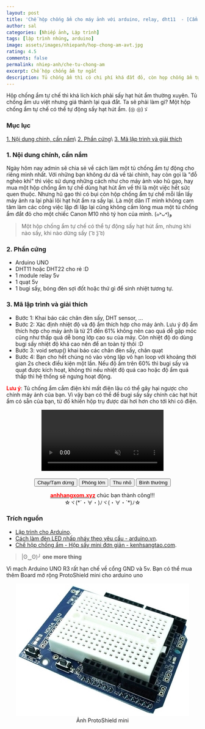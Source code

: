 ```yaml
---
layout: post
title: 'Chế hộp chống ẩm cho máy ảnh với arduino, relay, dht11  - [Cẩm nang nhiếp ảnh]'
author: sal
categories: [Nhiếp ảnh, Lập trình]
tags: [lập trình nhúng, arduino]
image: assets/images/nhiepanh/hop-chong-am-avt.jpg
rating: 4.5
comments: false
permalink: nhiep-anh/che-tu-chong-am
excerpt: Chế hộp chống ẩm tự ngắt
description: Tủ chống ẩm thì có chi phí khá đắt đỏ, còn họp chống ẩm tự chế thì ta phải tháo hạt hút ẩm ra để sấy lại rất tốn thời gian. Vậy có cách nào tốt hơn không? Cùng vào bài viết nhé.
---
```


Hộp chống ẩm tự chế thì khá lích kích phải sấy hạt hút ẩm thường xuyên. Tủ chống ẩm ưu việt nhưng giá thành lại quá đắt. Ta sẽ phải làm gì? Một hộp chống ẩm tự chế có thể tự động sấy hạt hút ẩm. (◎ ◎)ゞ

### Mục lục

[1. Nội dung chính, cần nắm](#noidung)\\
[2. Phần cứng](#phancung)\\
[3. Mã lập trình và giải thích](#malaptrinh)

<a name="noidung"></a>

### 1. Nội dung chính, cần nắm
Ngày hôm nay admin sẽ chia sẻ về cách làm một tủ chống ẩm tự động cho riêng mình nhất.
Với những bạn không dư dả về tài chính, hay còn gọi là "đỗ nghèo khỉ" thì việc sử dụng những cách như cho máy ảnh vào hũ gạo, hay mua một hộp chống ẩm tự chế dùng hạt hút ẩm về thì là một việc hết sức quen thuộc. Nhưng hũ gạo thì có bụi còn hộp chống ẩm tự chế mỗi lần lấy máy ảnh ra lại phải lôi hạt hút ẩm ra sấy lại. Là một dân IT mình không cam tâm làm các công việc lặp đi lặp lại cũng không cầm lòng mua một tủ chống ẩm đắt đỏ cho một chiếc Canon M10 nhỏ tý hon của mình. (๑˃ᴗ˂)ﻭ

> Một hộp chống ẩm tự chế có thể tự động sấy hạt hút ẩm, nhưng khi nào sấy, khi nào dừng sấy 	( ͡ಠ ʖ̯ ͡ಠ)

<a name="phancung"></a>

### 2. Phần cứng
* Arduino UNO
* DHT11 hoặc DHT22 cho rẻ :D
* 1 module relay 5v
* 1 quạt 5v
* 1 bugi sấy, bóng đèn sợi đốt hoặc thứ gì để sinh nhiệt tương tự.

<a name="malaptrinh"></a>

### 3. Mã lập trình và giải thích

<script src="https://gist.github.com/NhamNgocTuanAnh/09381efa2f2d911ad8f3140f00427e33.js"></script>


* Bước 1: Khai báo các chân đèn sấy, DHT sensor, ...
* Bước 2: Xác định nhiệt độ và độ ẩm thích hợp cho máy ảnh. Lưu ý độ ẩm thích hợp cho máy ảnh là từ 21 đến 61% không nên cao quá dễ gặp móc cũng như thấp quá dễ bong lớp cao su của máy. Còn nhiệt độ do dùng bugi sấy nhiệt độ khá cao nên để an toàn tý thôi :D
* Bước 3: void setup() khai báo các chân đèn sấy, chân quạt
* Bước 4: Bạn cho hết chúng nó vào vòng lặp vô hạn loop với khoảng thời gian 2s check điều kiện một lần. Nếu độ ấm trên 60% thì bugi sấy và quạt được kích hoạt, không thì nếu nhiệt độ quá cao hoặc độ ẩm quá thấp thì hệ thống sẽ ngưng hoạt động.

<span style="color:red;font-weight:bold">Lưu ý</span>: Tủ chống ẩm cắm điện khi mất điện lâu có thể gây hại ngược cho chính máy ảnh của bạn. Vì vậy bạn có thể để bugi sấy sấy chính các hạt hút ẩm có sẵn của bạn, từ đố khiến hộp trụ được dài hơi hơn cho tới khi có điện.

<div style="text-align:center">

  <video id="video1" width="320" muted playsinline controls>
    <source src="../../assets/images/nhiepanh/done-hop-chong-am.mp4" type="video/mp4">
    <source src="../../assets/images/nhiepanh/done-hop-chong-am.webm" type="video/webm">
    Your browser does not support HTML video.
  </video>
  <br><br>
    <button onclick="playPause()">Chạy/Tạm dừng</button>
  <button onclick="makeBig()">Phóng lớn</button>
  <button onclick="makeSmall()">Thu nhỏ</button>
  <button onclick="makeNormal()">Bình thường</button>

</div>


<p style="text-align:center; "><a href="https://anhhangxom.xyz/" target="_blank"><span style="color:red;font-weight:bold">anhhangxom.xyz</span></a> chúc bạn thành công!!! <br>☆ヾ(*´・∀・)ﾉヾ(・∀・`*)ﾉ☆</p>

### Trích nguồn

* [Lập trình cho Arduino](http://arduino.vn/bai-viet/42-arduino-uno-r3-la-gi).
* [Cách làm đèn LED nhấp nháy theo yêu cầu - arduino.vn](http://arduino.vn/bai-viet/77-bai-2-cach-lam-den-led-nhap-nhay-theo-yeu-cau).
* [Chế hộp chống ẩm - Hộp sấy mini đơn giản - kenhsangtao.com](https://www.youtube.com/watch?v=N1kYU2mnL9o&t=535s).

> |ʘ‿ʘ)╯ **one more thing**

Vì mạch Arduino UNO R3 rất hạn chế về cổng GND và 5v. Bạn có thể mua thêm Board mở rộng ProtoShield mini cho arduino uno
<p style="text-align:center;">
  <picture>
    <source srcset="../../assets/images/nhiepanh/board-mo-rong-arduino-uno.webp" type="image/webp" >
        <source type="image/jpeg" srcset="../../assets/images/nhiepanh/board-mo-rong-arduino-uno.jpg">
    <img src="../../assets/images/nhiepanh/board-mo-rong-arduino-uno.jpg" alt="Ảnh ProtoShield mini" >
  </picture>
  <br>
  Ảnh ProtoShield mini
</p>

<style>
.box {
  display: flex;
  align-items: center;
  justify-content: center;
  background: #aaa;
  margin: 20px 0;
  width: 100%;
  min-height: 200px;
  border: 2px #ccc solid;
  color: #fff;
}

.row {
  display: flex;
  flex-wrap: wrap;
  padding: 0 4px;
}

/* Create four equal columns that sits next to each other */
.column {
  flex: 25%;
  max-width: 25%;
  padding: 0 4px;
}

.column img {
  margin-top: 8px;
  vertical-align: middle;
  width: 100%;
}

/* Responsive layout - makes a two column-layout instead of four columns */
@media screen and (max-width: 800px) {
  .column {

    flex: 50%;
    max-width: 50%;

  }
}

/* Responsive layout - makes the two columns stack on top of each other instead of next to each other */
@media screen and (max-width: 600px) {
  .column {

    flex: 100%;
    max-width: 100%;

  }
}
video {
  max-width: 100%;
  height: auto;
}
</style>
<script>
let myVideo = document.getElementById("video1");
if(myVideo){
  myVideo.play();
  function playPause() {
    if (myVideo.paused)
      myVideo.play();
    else
      myVideo.pause();
  }

  function makeBig() {
      myVideo.width = 560;
  }

  function makeSmall() {
      myVideo.width = 228;
  }

  function makeNormal() {
      myVideo.width = 320;
  }
}
</script>

